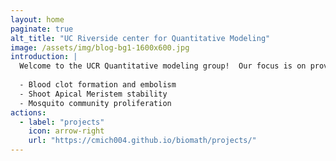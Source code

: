 ```yaml
---
layout: home
paginate: true
alt_title: "UC Riverside center for Quantitative Modeling"
image: /assets/img/blog-bg1-1600x600.jpg
introduction: |
  Welcome to the UCR Quantitative modeling group!  Our focus is on providing robust and multi-scale mathematical descriptions of various biological systems.  Our current focuses include models on 
  
  - Blood clot formation and embolism
  - Shoot Apical Meristem stability
  - Mosquito community proliferation
actions:
  - label: "projects"
    icon: arrow-right
    url: "https://cmich004.github.io/biomath/projects/"
---
```


